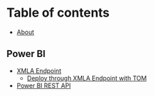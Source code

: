 # Table of contents

* [About](README.md)

## Power BI

* [XMLA Endpoint](power-bi/xmla-endpoint/README.md)
  * [Deploy through XMLA Endpoint with TOM](power-bi/xmla-endpoint/create-powerbi-premium-dataset-via-tom.md)
* [Power BI REST API](https://docs.microsoft.com/rest/api/power-bi/)


